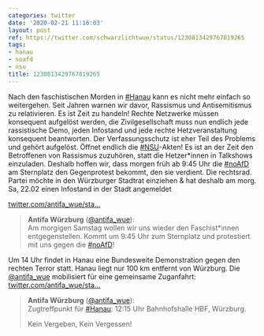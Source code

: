 ```yaml
---
categories: twitter
date: '2020-02-21 11:16:03'
layout: post
ref: https://twitter.com/schwarzlichtwue/status/1230813429767819265
tags:
- hanau
- noafd
- nsu
title: 1230813429767819265
---
```

Nach den faschistischen Morden in [#Hanau](/t/hanau) kann es nicht mehr einfach so weitergehen. Seit Jahren warnen wir davor, Rassismus und Antisemitismus zu relativieren.
Es ist Zeit zu handeln! Rechte Netzwerke müssen konsequent aufgelöst werden, die Zivilgesellschaft muss nun endlich jede rassistische Demo, jeden Infostand und jede rechte Hetzveranstaltung konsequent beantworten.
Der Verfassungsschutz ist eher Teil des Problems und gehört aufgelöst. Öffnet endlich die [#NSU](/t/nsu)-Akten! Es ist an der Zeit den Betroffenen von Rassismus zuzuhören, statt die Hetzer\*innen in Talkshows einzuladen.
Deshalb hoffen wir, dass morgen früh ab 9:45 Uhr die [#noAfD](/t/noafd) am Sternplatz den Gegenprotest bekommt, den sie verdient. Die rechtsrad. Partei möchte in den Würzburger Stadtrat einziehen &amp; hat deshalb am morg. Sa, 22.02 einen Infostand in der Stadt angemeldet

[twitter.com/antifa_wue/sta…](https://twitter.com/antifa_wue/status/1230809678382280709?s=19)
> <b>Antifa Würzburg</b> ([@antifa_wue](https://twitter.com/antifa_wue)):  
>Am morgigen Samstag wollen wir uns wieder den Faschist\*innen entgegenstellen. Kommt um 9:45 Uhr zum Sternplatz und protestiert mit uns gegen die [#noAfD](/t/noafd)!   


Um 14 Uhr findet in Hanau eine Bundesweite Demonstration gegen den rechten Terror statt. Hanau liegt nur 100 km entfernt von Würzburg. Die [@antifa_wue](https://twitter.com/antifa_wue) mobilisiert für eine gemeinsame Zuganfahrt: [twitter.com/antifa_wue/sta…](https://twitter.com/antifa_wue/status/1230809692265500673?s=19)
> <b>Antifa Würzburg</b> ([@antifa_wue](https://twitter.com/antifa_wue)):  
>Zugtreffpunkt für [#Hanau](/t/hanau): 12:15 Uhr Bahnhofshalle HBF, Würzburg.  
>  
>  
>  
>Kein Vergeben, Kein Vergessen!   

